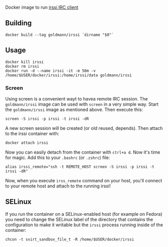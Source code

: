Docker image to run [irssi IRC client](http://www.irssi.org/)

## Building

    docker build --tag goldmann/irssi `dirname "$0"`

## Usage

    docker kill irssi
    docker rm irssi
    docker run -d --name irssi -it -m 50m -v /home/$USER/docker/irssi:/home/irssi/data goldmann/irssi

### Screen

Using screen is a convenient wayt to havea remote IRC session. The `goldmann/irssi` image can be used with `screen` in a very simple way. Start the `goldmann/irssi` image as mentioned above. Then execute this:

    screen -S irssi -p irssi -t irssi -dR

A new screen session will be created (or old reused, depends). Then attach to the irssi container with:

    docker attach irssi

Now you can easily detach from the container with `ctrl+a d`. Now it's time for magic. Add this to your `.bashrc` (or `.zshrc`) file:

    alias irssi_remote="ssh -t REMOTE_HOST screen -S irssi -p irssi -t irssi -dR"

Now, when you execute `irss_remote` command on your host, you'll connect to your remote host and attach to the running irssi!

## SELinux

If you run the container on a SELinux-enabled host (for example on Fedora) you
need to change the SELinux label of the directory that contains the configuration
to make it writable but the `irssi` process running inside of the container:

    chcon -t svirt_sandbox_file_t -R /home/$USER/docker/irssi
